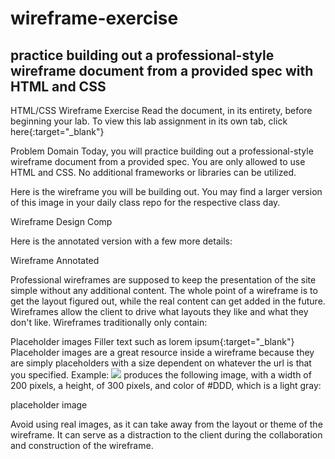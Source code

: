 # wireframe-exercise
## practice building out a professional-style wireframe document from a provided spec with HTML and CSS

HTML/CSS Wireframe Exercise
Read the document, in its entirety, before beginning your lab. To view this lab assignment in its own tab, click here{:target="_blank"}

Problem Domain
Today, you will practice building out a professional-style wireframe document from a provided spec. You are only allowed to use HTML and CSS. No additional frameworks or libraries can be utilized.

Here is the wireframe you will be building out. You may find a larger version of this image in your daily class repo for the respective class day.

Wireframe Design Comp

Here is the annotated version with a few more details:

Wireframe Annotated

Professional wireframes are supposed to keep the presentation of the site simple without any additional content. The whole point of a wireframe is to get the layout figured out, while the real content can get added in the future. Wireframes allow the client to drive what layouts they like and what they don't like. Wireframes traditionally only contain:

Placeholder images
Filler text such as lorem ipsum{:target="_blank"}
Placeholder images are a great resource inside a wireframe because they are simply placeholders with a size dependent on whatever the url is that you specified. Example: <img src="https://place-hold.it/200x300/ddd" /> produces the following image, with a width of 200 pixels, a height, of 300 pixels, and color of #DDD, which is a light gray:

placeholder image

Avoid using real images, as it can take away from the layout or theme of the wireframe. It can serve as a distraction to the client during the collaboration and construction of the wireframe.
